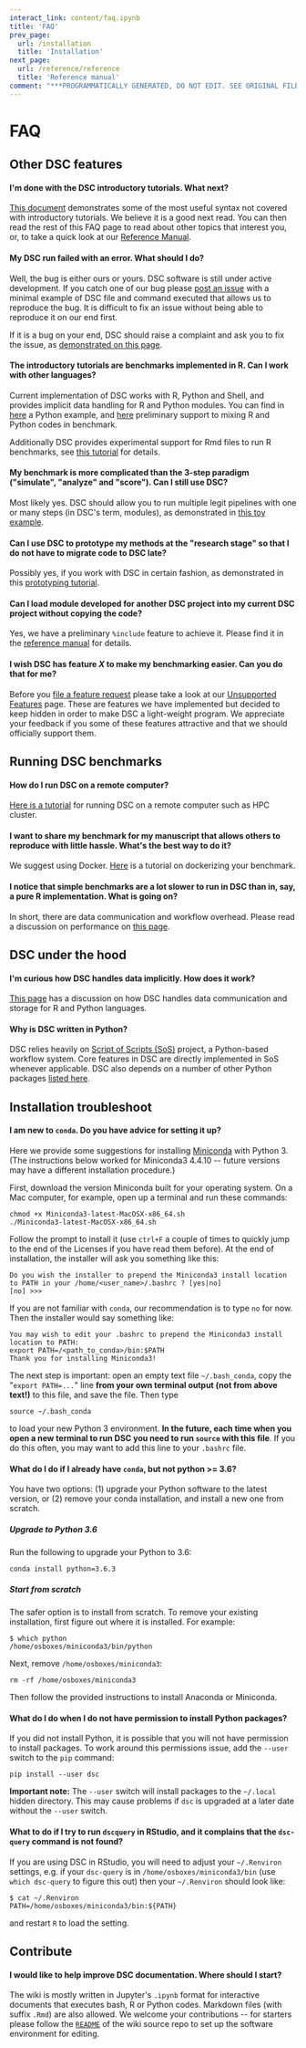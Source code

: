 ```yaml
---
interact_link: content/faq.ipynb
title: 'FAQ'
prev_page:
  url: /installation
  title: 'Installation'
next_page:
  url: /reference/reference
  title: 'Reference manual'
comment: "***PROGRAMMATICALLY GENERATED, DO NOT EDIT. SEE ORIGINAL FILES IN /content***"
---
```


# FAQ

## Other DSC features

#### I'm done with the DSC introductory tutorials. What next?

[This document](FAQ/Syntax_Tips.html) demonstrates some of the most useful syntax not covered with introductory tutorials. We believe it is a good next read. 
You can then read the rest of this FAQ page to read about other topics that interest you, or, to take a quick look at our [Reference Manual](reference.html).

####  My DSC run failed with an error. What should I do?

Well, the bug is either ours or yours. DSC software is still under active development. If you catch one of our bug please [post an issue](https://github.com/stephenslab/dsc/issues) with a minimal example of DSC file and command executed that allows us to reproduce the bug. It is difficult to fix an issue without being able to reproduce it on our end first.

If it is a bug on your end, DSC should raise a complaint and ask you to fix the issue, as [demonstrated on this page](FAQ/Debug_Tips.html).

#### The introductory tutorials are benchmarks implemented in R. Can I work with other languages?

Current implementation of DSC works with R, Python and Shell, and provides implicit data handling for R and Python modules. 
You can find in [here](FAQ/5_Minutes_Python.html) a Python example, and [here](FAQ/5_Minutes_RPY.html) preliminary support to mixing R and Python
codes in benchmark.

Additionally DSC provides experimental support for Rmd files to run R benchmarks, see [this tutorial](FAQ/Rmd_Executable.html) for details.

#### My benchmark is more complicated than the 3-step paradigm ("simulate", "analyze" and "score"). Can I still use DSC?

Most likely yes. DSC should allow you to run multiple legit pipelines with one or many steps (in DSC's term, modules), as demonstrated in [this toy example](FAQ/Multiple_Pipelines.html).

#### Can I use DSC to prototype my methods at the "research stage" so that I do not have to migrate code to DSC late?

Possibly yes, if you work with DSC in certain fashion, as demonstrated in this [prototyping tutorial](FAQ/Prototype_Tips.html).

#### Can I load module developed for another DSC project into my current DSC project without copying the code?

Yes, we have a preliminary `%include` feature to achieve it. Please find it in the [reference manual](reference/DSC_Configuration.html) for details.

#### I wish DSC has feature *X* to make my benchmarking easier. Can you do that for me?

Before you [file a feature request](https://github.com/stephenslab/dsc/issues) please take a look at our [Unsupported Features](FAQ/Unsupported_Features.html) page. These are features we have implemented but decided to keep hidden in order to make DSC a light-weight program. We appreciate your feedback if you some of these features attractive and that we should officially support them.

## Running DSC benchmarks

#### How do I run DSC on a remote computer?

[Here is a tutorial](FAQ/Remote_Computations.html) for running DSC on a remote computer such as HPC cluster.

#### I want to share my benchmark for my manuscript that allows others to reproduce with little hassle. What's the best way to do it?

We suggest using Docker. [Here](FAQ/DSC_Docker.html) is a tutorial on dockerizing your benchmark.

#### I notice that simple benchmarks are a lot slower to run in DSC than in, say, a pure R implementation. What is going on?

In short, there are data communication and workflow overhead. Please read a discussion on performance on [this page](FAQ/DSC_Data.html).

## DSC under the hood

#### I'm curious how DSC handles data implicitly. How does it work?

[This page](FAQ/DSC_Data.html) has a discussion on how  DSC handles data communication and storage for R and Python languages.

#### Why is DSC written in Python?

DSC relies heavily on [Script of Scripts (SoS)](https://github.com/vatlab/SOS) project, a Python-based workflow system. 
Core features in DSC are directly implemented in SoS whenever applicable. DSC also depends on a number of other Python packages [listed here](FAQ/Implementation_Details.html).

## Installation troubleshoot

#### I am new to `conda`. Do you have advice for setting it up?

Here we provide some suggestions for installing [Miniconda](https://conda.io/miniconda.html) with Python 3. (The instructions below worked for Miniconda3 4.4.10 -- future versions may have a different 
installation procedure.)

First, download the version Miniconda built for your operating system. On a Mac computer, for example, open up a terminal and run these commands:

```
chmod +x Miniconda3-latest-MacOSX-x86_64.sh
./Miniconda3-latest-MacOSX-x86_64.sh
```

Follow the prompt to install it (use `ctrl+F` a couple of times to quickly jump to the end of the Licenses if you have read them before). At the end of installation, the installer will ask you something like this:

```
Do you wish the installer to prepend the Miniconda3 install location
to PATH in your /home/<user_name>/.bashrc ? [yes|no]
[no] >>>
```

If you are not familiar with `conda`, our recommendation is to type `no` for now. Then the installer would say something like:

```
You may wish to edit your .bashrc to prepend the Miniconda3 install location to PATH:
export PATH=/<path_to_conda>/bin:$PATH
Thank you for installing Miniconda3!
```

The next step is important: open an empty text file `~/.bash_conda`, copy the "`export PATH=...`" line **from your own terminal output (not from above text!)** to this file, and save the file. Then type

```
source ~/.bash_conda
```

to load your new Python 3 environment. **In the future, each time when you open a new terminal to run DSC you need to run `source` with this file**. If you do this often, you may want to add this line to your `.bashrc` file.

#### What do I do if I already have `conda`, but not python >= 3.6?

You have two options: (1) upgrade your Python software to the latest version, or (2) remove your conda installation, and install a new one from scratch.

##### Upgrade to Python 3.6

Run the following to upgrade your Python to 3.6:

```
conda install python=3.6.3
```

##### Start from scratch

The safer option is to install from scratch. To remove your existing installation, first figure out where it is installed. For example:

```
$ which python
/home/osboxes/miniconda3/bin/python
```

Next, remove `/home/osboxes/miniconda3`:

```
rm -rf /home/osboxes/miniconda3
```

Then follow the provided instructions to install Anaconda or Miniconda.

#### What do I do when I do not have permission to install Python packages?

If you did not install Python, it is possible that you will not have permission to install packages. To work around this permissions issue, add the `--user` switch to the `pip` command:

```
pip install --user dsc
```

**Important note:** The `--user` switch will install packages to the `~/.local` hidden directory. This may cause problems if `dsc` is upgraded at a later date without the `--user` switch.

#### What to do if I try to run `dscquery` in RStudio, and it complains that the `dsc-query` command is not found?

If you are using DSC in RStudio, you will need to adjust your `~/.Renviron` settings, e.g. if your `dsc-query` is in `/home/osboxes/miniconda3/bin` (use `which dsc-query` to figure this out) then your `~/.Renviron` should look like:

```
$ cat ~/.Renviron
PATH=/home/osboxes/miniconda3/bin:${PATH}
```

and restart `R` to load the setting.

## Contribute

#### I would like to help improve DSC documentation. Where should I start?

The wiki is mostly written in Jupyter's `.ipynb` format for interactive documents that executes bash, R or Python codes. Markdown files (with suffix `.Rmd`) are also allowed. We welcome your contributions -- for starters please follow the [`README`](https://github.com/stephenslab/dsc-wiki/blob/master/README.md) of the wiki source repo to set up the software environment for editing.
